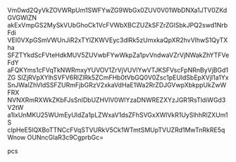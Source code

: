 Vm0wd2QyVkZOVWRpUm1SWFYwZG9WbGx0ZUV0V01WbDNXa1JTV0ZKdGVGWlZN
akExVmpGS2MySkVUbGhoCk1VcFVWbXBCZUZkSFZrZGlSbkJPQ2swd1NrbFdi
VEI0VXpGSmVWUnJiR2xTYlZKWVEyc3dlRk5zUmxkaQpXR2hvVlhwS1QyTXha
SFZTYkdScFVteHdkMUV5ZUVwbFYwWkpZa1pvVndwaVZrVjNWakZhYTFVeFdY
aFQKYms1cFVqTkNWRmxyYUVOV1ZrVjVUVlYwVTJKSFVscFpNRnByVjBGd1ZG
SlZjRVpXYlhSVFV6RlZlRk5ZCmFHb0tVbGQ0V0Zsc1pEUldSbEpXVjI1a1Yx
SnJWalZhVldSSFZURmFjbGRzV2xkaVdHaE1Wa2RrZDJGVwpXbkppUkZwWFRX
NVNXRmRXWkZKbFJsSnlDbUZHVlV0WlYzaDNWREZXYzJGR1RsTldiWGd3V2tW
a1IxUnMKU25WUmEyUldZa1pLZWxaV1dsZFhSVGxXWlVkR1UySlhhRlZXUm1S
clpHeE5lQXBoTTNCcFVqSTVURkV5Ck1WTmtSMUpTVUZRd1MwTnRkRE5qWnow
OUNncGlaR3c9CgprbGc=

pcs